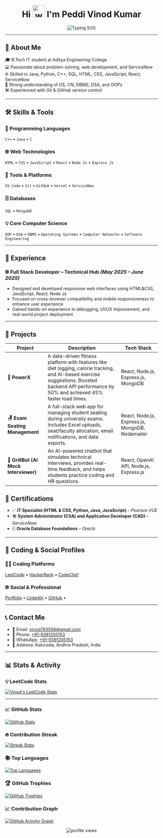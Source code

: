 <h1 align="center">
  Hi <img src="https://em-content.zobj.net/source/microsoft-teams/363/waving-hand_1f44b.png" alt="wave" width="40" /> I'm Peddi Vinod Kumar
</h1>

<div align="center">
<img src="https://readme-typing-svg.herokuapp.com?font=Fira+Code&weight=600&pause=100&center=true&vCenter=true&width=500&lines=Problem+Solver;Frontend+Web+Developer;Backend+Developer;Full+Stack+Developer;MERN+Stack+Developer;ServiceNow+Developer;Always+Learning+New+Tech!" alt="Typing SVG" />
</div>

---

## 📌 About Me

🎓 B.Tech IT student at Aditya Engineering College  
💻 Passionate about problem-solving, web development, and ServiceNow  
🌐 Skilled in Java, Python, C++, SQL, HTML, CSS, JavaScript, React, ServiceNow  
🧠 Strong understanding of OS, CN, DBMS, DSA, and OOPs  
🛠️ Experienced with Git & GitHub version control  

---

## 🛠️ Skills & Tools

### 🚀 Programming Languages
`C++` • `Java` • `C`

### 🌐 Web Technologies
`HTML` • `CSS` • `JavaScript` • `React` • `Node Js` • `Express Js`

### 🧰 Tools & Platforms
`VS Code` • `Git` • `GitHub` • `Vercel` • `ServiceNow` 

### 🗄️ Databases
`SQL` • `MongoDB`

### 💡 Core Computer Science
`OOP` • `DSA` • `DBMS` • `Operating Systems` • `Computer Networks` • `Software Engineering`

---

## 💼 Experience

### 🌐 Full Stack Developer – Technical Hub  *(May 2025 – June 2025)*  
- Designed and developed responsive web interfaces using HTML&CSS, JavaScript, React, Node Js  
- Focused on cross-browser compatibility and mobile responsiveness to enhance user experience  
- Gained hands-on experience in debugging, UI/UX improvement, and real-world project deployment  

---

## 🌟 Projects

| Project | Description | Tech Stack |
|--------|-------------|------------|
| **💪 PowerX** | A data-driven fitness platform with features like diet logging, calorie tracking, and AI-based exercise suggestions. Boosted backend API performance by 50% and achieved 45% faster load times. | React, Node.js, Express.js, MongoDB |
| **🪑 Exam Seating Management** | A full-stack web app for managing student seating during university exams. Includes Excel uploads, seat/faculty allocation, email notifications, and data exports. | React, Node.js, Express.js, MongoDB, Nodemailer |
| **🤖 GrillBot (AI Mock Interviewer)** | An AI-powered chatbot that simulates technical interviews, provides real-time feedback, and helps students practice coding and HR questions. | React, OpenAI API, Node.js, Express.js |


## 📜 Certifications

- ✅ **IT Specialist (HTML & CSS, Python, Java, JavaScript)** – *Pearson VUE*
- 🛠️ **System Administrator (CSA) and Application Developer (CAD)** – *ServiceNow*
- 🗄️ **Oracle Database Foundations** – *Oracle*

---

## 🔗 Coding & Social Profiles

### 👨‍💻 Coding Platforms  
<a href="https://leetcode.com/vinod783058/" target="_blank">LeetCode</a> • 
<a href="https://www.hackerrank.com/vinod783058" target="_blank">HackerRank</a> • 
<a href="https://www.codechef.com/users/vinod783058" target="_blank">CodeChef</a>

### 🌐 Social & Professional  
<a href="https://vinodkumar.vercel.app/" target="_blank">Portfolio</a> • 
<a href="https://www.linkedin.com/in/peddi-vinod-kumar/" target="_blank">LinkedIn</a> • 
<a href="https://github.com/vinod783058" target="_blank">GitHub</a> • 

---

## 📞 Contact Me

- 📧 Email: [vinod783058@gmail.com](mailto:vinod783058@gmail.com)  
- 📱 Phone: [+91-9391205153](tel:+919391205153)  
- 💬 WhatsApp: [+91-9391205153](https://wa.me/919391205153)  
- 📍 Address: Kakinada, Andhra Pradesh, India

---

## 📊 Stats & Activity

### 💡 LeetCode Stats  
[![Vinod's LeetCode Stats](https://leetcard.jacoblin.cool/vinod_kumar123?ext=contest)](https://leetcode.com/u/vinod_kumar123/)

---

### 📈 GitHub Stats  
[![GitHub Stats](https://github-readme-stats.vercel.app/api?username=vinodkumarpeddi&show_icons=true&theme=default)](https://github.com/vinodkumarpeddi)

### 🔥 Contribution Streak  
[![Streak Stats](https://nirzak-streak-stats.vercel.app/?user=vinodkumarpeddi&theme=light&hide_border=false)](https://github.com/vinodkumarpeddi)

### 📚 Top Languages  
[![Top Languages](https://github-readme-stats.vercel.app/api/top-langs?username=vinodkumarpeddi&layout=compact)](https://github.com/vinodkumarpeddi)

### 🏆 GitHub Trophies  
[![GitHub Trophies](https://github-profile-trophy.vercel.app/?username=vinod783058)](https://github.com/vinodkumarpeddi)

### 📈 Contribution Graph  
[![GitHub Activity Graph](https://github-readme-activity-graph.vercel.app/graph?username=vinod783058&theme=github)](https://github.com/vinodkumarpeddi)

<p align="center"> 
  <img src="https://komarev.com/ghpvc/?username=vinod783058&label=Profile%20views&color=0e75b6&style=flat" alt="profile views" /> 
</p>
